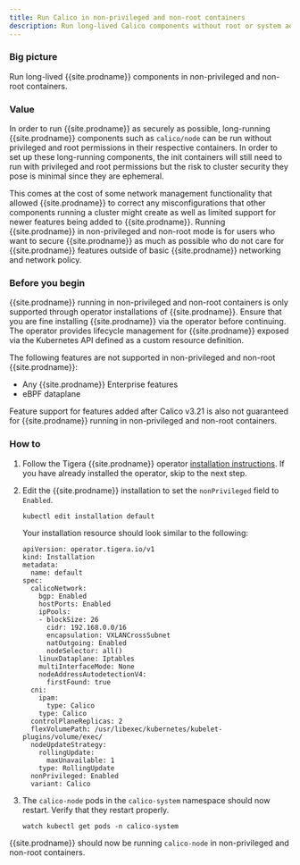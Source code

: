 ```yaml
---
title: Run Calico in non-privileged and non-root containers
description: Run long-lived Calico components without root or system admin privileges.
---
```


### Big picture

Run long-lived {{site.prodname}} components in non-privileged and non-root containers.

### Value

In order to run {{site.prodname}} as securely as possible, long-running {{site.prodname}}
components such as `calico/node` can be run without privileged and root permissions in their
respective containers. In order to set up these long-running components, the init containers
will still need to run with privileged and root permissions but the risk to cluster security
they pose is minimal since they are ephemeral.

This comes at the cost of some network management functionality that allowed {{site.prodname}}
to correct any misconfigurations that other components running a cluster might create as well
as limited support for newer features being added to {{site.prodname}}. Running {{site.prodname}}
in non-privileged and non-root mode is for users who want to secure {{site.prodname}} as much
as possible who do not care for {{site.prodname}} features outside of basic {{site.prodname}}
networking and network policy.

### Before you begin

{{site.prodname}} running in non-privileged and non-root containers is only supported through
operator installations of {{site.prodname}}. Ensure that you are fine installing {{site.prodname}}
via the operator before continuing. The operator provides lifecycle management for {{site.prodname}}
exposed via the Kubernetes API defined as a custom resource definition.

The following features are not supported in non-privileged and non-root {{site.prodname}}:
* Any {{site.prodname}} Enterprise features
* eBPF dataplane

Feature support for features added after Calico v3.21 is also not guaranteed for {{site.prodname}}
running in non-privileged and non-root containers.

### How to

1. Follow the Tigera {{site.prodname}} operator [installation instructions](../getting-started/kubernetes/quickstart).
   If you have already installed the operator, skip to the next step.

1. Edit the {{site.prodname}} installation to set the `nonPrivileged` field to `Enabled`.
   ```
   kubectl edit installation default
   ```
   Your installation resource should look similar to the following:
   ```
   apiVersion: operator.tigera.io/v1
   kind: Installation
   metadata:
     name: default
   spec:
     calicoNetwork:
       bgp: Enabled
       hostPorts: Enabled
       ipPools:
       - blockSize: 26
         cidr: 192.168.0.0/16
         encapsulation: VXLANCrossSubnet
         natOutgoing: Enabled
         nodeSelector: all()
       linuxDataplane: Iptables
       multiInterfaceMode: None
       nodeAddressAutodetectionV4:
         firstFound: true
     cni:
       ipam:
         type: Calico
       type: Calico
     controlPlaneReplicas: 2
     flexVolumePath: /usr/libexec/kubernetes/kubelet-plugins/volume/exec/
     nodeUpdateStrategy:
       rollingUpdate:
         maxUnavailable: 1
       type: RollingUpdate
     nonPrivileged: Enabled
     variant: Calico
   ```

1. The `calico-node` pods in the `calico-system` namespace should now restart. Verify that they restart properly.
   ```
   watch kubectl get pods -n calico-system
   ```

{{site.prodname}} should now be running `calico-node` in non-privileged and non-root containers.
